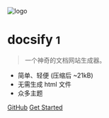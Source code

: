 <!-- _coverpage.md -->

![logo](image/logo1.jpg)

# docsify <small>1</small>

> 一个神奇的文档网站生成器。

- 简单、轻便 (压缩后 ~21kB)
- 无需生成 html 文件
- 众多主题

[GitHub](https://github.com/beloved-zh)
[Get Started](#1)